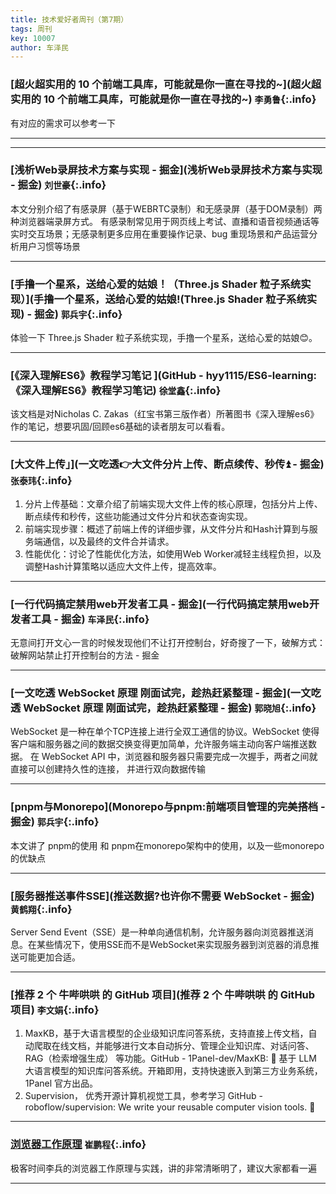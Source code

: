```yaml
---
title: 技术爱好者周刊（第7期）
tags: 周刊
key: 10007
author: 车泽民
---
```

### [超火超实用的 10 个前端工具库，可能就是你一直在寻找的~](超火超实用的 10 个前端工具库，可能就是你一直在寻找的~)   `李勇鲁`{:.info}

有对应的需求可以参考一下

---

---
### [浅析Web录屏技术方案与实现 - 掘金](浅析Web录屏技术方案与实现 - 掘金)   `刘世豪`{:.info}

本文分别介绍了有感录屏（基于WEBRTC录制）和无感录屏（基于DOM录制）两种浏览器端录屏方式。
有感录制常见用于网页线上考试、直播和语音视频通话等实时交互场景；无感录制更多应用在重要操作记录、bug 重现场景和产品运营分析用户习惯等场景

---

### [手撸一个星系，送给心爱的姑娘！（Three.js Shader 粒子系统实现）](手撸一个星系，送给心爱的姑娘!(Three.js Shader 粒子系统实现) - 掘金)   `郭兵宇`{:.info}

体验一下 Three.js Shader 粒子系统实现，手撸一个星系，送给心爱的姑娘😊。

---
### [《深入理解ES6》教程学习笔记 ](GitHub - hyy1115/ES6-learning: 《深入理解ES6》教程学习笔记)   `徐堂鑫`{:.info}

该文档是对Nicholas C. Zakas（红宝书第三版作者）所著图书《深入理解es6》作的笔记，想要巩固/回顾es6基础的读者朋友可以看看。

---


### [大文件上传」](一文吃透👉大文件分片上传、断点续传、秒传⏫ - 掘金)   `张泰玮`{:.info}

1. 分片上传基础：文章介绍了前端实现大文件上传的核心原理，包括分片上传、断点续传和秒传，这些功能通过文件分片和状态查询实现。
2. 前端实现步骤：概述了前端上传的详细步骤，从文件分片和Hash计算到与服务端通信，以及最终的文件合并请求。
3. 性能优化：讨论了性能优化方法，如使用Web Worker减轻主线程负担，以及调整Hash计算策略以适应大文件上传，提高效率。

---

### [一行代码搞定禁用web开发者工具 - 掘金](一行代码搞定禁用web开发者工具 - 掘金)   `车泽民`{:.info}

无意间打开文心一言的时候发现他们不让打开控制台，好奇搜了一下，破解方式：破解网站禁止打开控制台的方法 - 掘金

---

### [一文吃透 WebSocket 原理 刚面试完，趁热赶紧整理 - 掘金](一文吃透 WebSocket 原理 刚面试完，趁热赶紧整理 - 掘金)   `郭晓旭`{:.info}

WebSocket 是一种在单个TCP连接上进行全双工通信的协议。WebSocket 使得客户端和服务器之间的数据交换变得更加简单，允许服务端主动向客户端推送数据。
在 WebSocket API 中，浏览器和服务器只需要完成一次握手，两者之间就直接可以创建持久性的连接， 并进行双向数据传输

---

### [pnpm与Monorepo](Monorepo与pnpm:前端项目管理的完美搭档 - 掘金)   `郭兵宇`{:.info}

本文讲了 pnpm的使用 和 pnpm在monorepo架构中的使用，以及一些monorepo的优缺点

---

### [服务器推送事件SSE](推送数据?也许你不需要 WebSocket - 掘金)   `黄鹤翔`{:.info}

Server Send Event（SSE）是一种单向通信机制，允许服务器向浏览器推送消息。在某些情况下，使用SSE而不是WebSocket来实现服务器到浏览器的消息推送可能更加合适。

---

### [推荐 2 个 牛哔哄哄 的 GitHub 项目](推荐 2 个 牛哔哄哄 的 GitHub 项目)   `李文娟`{:.info}

1. MaxKB，基于大语言模型的企业级知识库问答系统，支持直接上传文档，自动爬取在线文档，并能够进行文本自动拆分、管理企业知识库、对话问答、RAG（检索增强生成） 等功能。GitHub - 1Panel-dev/MaxKB: 🚀 基于 LLM 大语言模型的知识库问答系统。开箱即用，支持快速嵌入到第三方业务系统，1Panel 官方出品。
2. Supervision， 优秀开源计算机视觉工具，参考学习  GitHub - roboflow/supervision: We write your reusable computer vision tools. 💜

---

### [浏览器工作原理](https://zhqwq.github.io/broswer-working-principle/guide/intro.html)   `崔鹏程`{:.info}

极客时间李兵的浏览器工作原理与实践，讲的非常清晰明了，建议大家都看一遍

---
